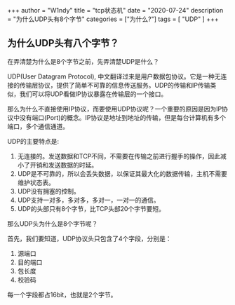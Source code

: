 +++
author = "W1ndy"
title = "tcp状态机"
date = "2020-07-24"
description = "为什么UDP头有8个字节"
categories = ["为什么?"]
tags = [
    "UDP"
]
+++

## 为什么UDP头有八个字节？

在弄清楚为什么是8个字节之前，先弄清楚UDP是什么？

UDP(User Datagram Protocol), 中文翻译过来是用户数据包协议。它是一种无连接的传输层协议，提供了简单不可靠的信息传送服务。UDP的传输和IP传输类似，我们可以将UDP看做IP协议暴露在传输层的一个接口。

那么为什么不直接使用IP协议，而要使用UDP协议呢？一个重要的原因是因为IP协议中没有端口(Port)的概念。IP协议是地址到地址的传输，但是每台计算机有多个端口，多个通信通道。

UDP的主要特点是:

1. 无连接的。发送数据和TCP不同，不需要在传输之前进行握手的操作，因此减小了开销和发送数据的时延。
2. UDP是不可靠的，所以会丢失数据，以保证其最大化的数据传输，主机不需要维护状态表。
3. UDP没有拥塞的控制。
4. UDP支持一对多，多对多，多对一，一对一的通信。
5. UDP的头部只有8个字节，比TCP头部20个字节要短。

那么UDP头为什么是8个字节呢？

首先，我们要知道，UDP协议头只包含了4个字段，分别是：

1. 源端口
2. 目的端口
3. 包长度
4. 校验码

每一个字段都占16bit，也就是2个字节。